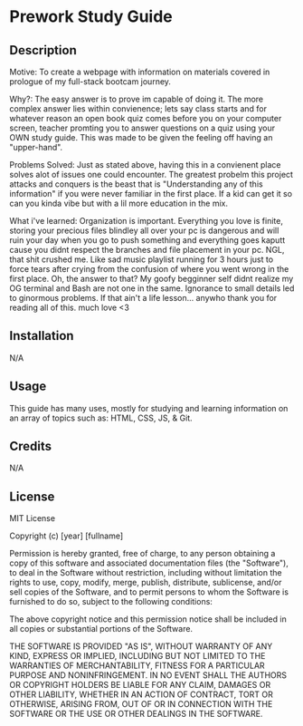 # Prework Study Guide

## Description

Motive: To create a webpage with information on materials covered in prologue of my full-stack bootcam journey.

Why?: The easy answer is to prove im capable of doing it. The more complex answer lies within convienence; lets say class starts and for whatever reason an open book quiz comes before you on your computer screen, teacher promting you to answer questions on a quiz using your OWN study guide. This was made to be given the feeling off having an "upper-hand".

Problems Solved: Just as stated above, having this in a convienent place solves alot of issues one could encounter. The greatest probelm this project attacks and conquers is the beast that is "Understanding any of this information" if you were never familiar in the first place. If a kid can get it so can you kinda vibe but with a lil more education in the mix.

What i've learned: Organization is important. Everything you love is finite, storing your precious files blindley all over your pc is dangerous and will ruin your day when you go to push something and everything goes kaputt cause you didnt respect the branches and file placement in your pc. NGL, that shit crushed me. Like sad music playlist running for 3 hours just to force tears after crying from the confusion of where you went wrong in the first place. Oh, the answer to that? My goofy begginner self didnt realize my OG terminal and Bash are not one in the same. Ignorance to small details led to ginormous problems. If that ain't a life lesson... anywho thank you for reading all of this. much love <3

## Installation
N/A 
## Usage

This guide has many uses, mostly for studying and learning information on an array of topics such as: HTML, CSS, JS, & Git.

## Credits
N/A
## License

MIT License

Copyright (c) [year] [fullname]

Permission is hereby granted, free of charge, to any person obtaining a copy
of this software and associated documentation files (the "Software"), to deal
in the Software without restriction, including without limitation the rights
to use, copy, modify, merge, publish, distribute, sublicense, and/or sell
copies of the Software, and to permit persons to whom the Software is
furnished to do so, subject to the following conditions:

The above copyright notice and this permission notice shall be included in all
copies or substantial portions of the Software.

THE SOFTWARE IS PROVIDED "AS IS", WITHOUT WARRANTY OF ANY KIND, EXPRESS OR
IMPLIED, INCLUDING BUT NOT LIMITED TO THE WARRANTIES OF MERCHANTABILITY,
FITNESS FOR A PARTICULAR PURPOSE AND NONINFRINGEMENT. IN NO EVENT SHALL THE
AUTHORS OR COPYRIGHT HOLDERS BE LIABLE FOR ANY CLAIM, DAMAGES OR OTHER
LIABILITY, WHETHER IN AN ACTION OF CONTRACT, TORT OR OTHERWISE, ARISING FROM,
OUT OF OR IN CONNECTION WITH THE SOFTWARE OR THE USE OR OTHER DEALINGS IN THE
SOFTWARE.
